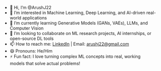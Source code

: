 - 👋 Hi, I’m @ArushJ22  
- 👀 I’m interested in Machine Learning, Deep Learning, and AI-driven real-world applications  
- 🌱 I’m currently learning Generative Models (GANs, VAEs), LLMs, and Computer Vision  
- 💞️ I’m looking to collaborate on ML research projects, AI internships, or open-source DL tools  
- 📫 How to reach me: [LinkedIn]([https://www.linkedin.com/in/arushj22](https://www.linkedin.com/in/arush-aaron-john-38206b299/)) | Email: arushj22@gmail.com  
- 😄 Pronouns: He/Him  
- ⚡ Fun fact: I love turning complex ML concepts into real, working models that solve actual problems!

